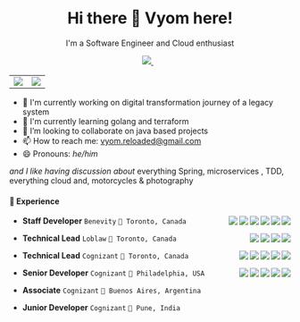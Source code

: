 <h1 align='center'>
  Hi there 👋 Vyom here!
</h1>
<p align='center'>
  I'm a Software Engineer and Cloud enthusiast
</p>
<p align='center'>  
  <a href="https://www.linkedin.com/in/vyomrastogi/">
    <img src="https://img.shields.io/badge/linkedin-%230077B5.svg?&style=for-the-badge&logo=linkedin&logoColor=white" />
  </a>&nbsp;&nbsp; 
</p>

<table border='0' class='none' >
    <tr align="center">
        <td><a href="#"><img src="https://github-readme-stats.vercel.app/api?username=vyomrastogi&show_icons=true&count_private=true&theme=tokyonight"></a></td>
         <td><a href="#"><img src="https://github-readme-streak-stats.herokuapp.com/?user=vyomrastogi&theme=tokyonight"></a></td>
    </tr>
</table>


- 🔭 I'm currently working on digital transformation journey of a legacy system
- 🌱 I'm currently learning golang and terraform
- 👯 I’m looking to collaborate on java based projects
- 📫 How to reach me: vyom.reloaded@gmail.com
- 😄 Pronouns: _he/him_

 _and I like having discussion about_ everything Spring, microservices , TDD, everything cloud  and,  motorcycles & photography


#### 📃 Experience

<img align='right' src="https://img.shields.io/badge/Jira-0052CC?style=plastic&logo=Jira&logoColor=white"/>
<img align='right' src="https://img.shields.io/badge/Jenkins-D24939?style=plastic&logo=Jenkins&logoColor=white" />
<img align='right' src="https://img.shields.io/badge/AWS-232f3e?style=plastic&logo=amazonaws&logoColor=gold" />
<img align='right' src="https://img.shields.io/badge/Docker-0693e3?style=plastic&logo=docker&logoColor=white" />
<img align='right' src="https://img.shields.io/badge/PHP-4F5B93?style=plastic&logo=php" />
<img align='right' src="https://img.shields.io/badge/Terraform-fff?style=plastic&logo=terraform&logoColor=7b42bc" />
  
- **Staff Developer** `Benevity` `📍 Toronto, Canada`
<img align='right' src="https://img.shields.io/badge/Google_Cloud-4285F4?style=plastic&logo=google-cloud&logoColor=white" />
<img align='right' src="https://img.shields.io/badge/GitLab-330F63?style=plastic&logo=gitlab&logoColor=white" />
<img align='right' src="https://img.shields.io/badge/maven-C71A36?style=plastic&logo=apachemaven&logoColor=white" /> 
<img align='right' src="https://img.shields.io/badge/rabbitmq-%23FF6600.svg?&style=plastic&logo=rabbitmq&logoColor=white" />
  
- **Technical Lead** `Loblaw` `📍 Toronto, Canada`
<img align='right' src="https://img.shields.io/badge/gradle-02303A?style=plastic&logo=gradle&logoColor=white" /> 
<img align='right' src="https://img.shields.io/badge/Spring_Boot-F2F4F9?style=plastic&logo=spring-boot" />
<img align='right' src="https://img.shields.io/badge/GoCD-330F63?style=plastic&logo=gocd" />
<img align='right' src="https://img.shields.io/badge/Redis-222?style=plastic&logo=redis&logoColor=dc382c" />
<img align='right' src="https://img.shields.io/badge/Couchbase-EA2328?style=plastic&logo=couchbase&logoColor=white" /> 
  
- **Technical Lead** `Cognizant` `📍 Toronto, Canada` 
<img align='right' src="https://img.shields.io/badge/Cloud%20Foundry-1d5286?style=plastic&logo=cloudfoundry" />
<img align='right' src="https://img.shields.io/badge/Grafana-393946?style=plastic&logo=grafana" />
<img align='right' src="https://img.shields.io/badge/ELK-007bff?style=plastic&logo=elastic" />
<img align='right' src="https://img.shields.io/badge/MongoDB-green?style=plastic&logo=mongodb"/>
<img align='right' src="https://img.shields.io/badge/Kafka-8dbebe?style=plastic&logo=apachekafka&logoColor=231f20" />

- **Senior Developer** `Cognizant` `📍 Philadelphia, USA` 
  
- **Associate**        `Cognizant` `📍 Buenos Aires, Argentina`
  
- **Junior Developer** `Cognizant` `📍 Pune, India` 
